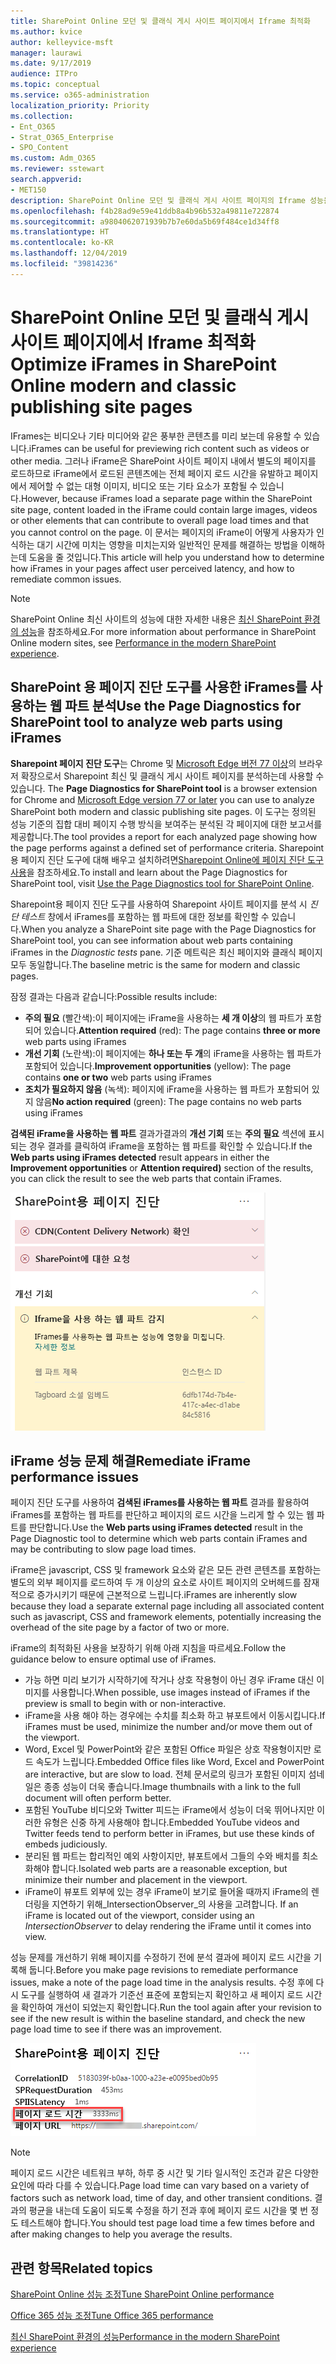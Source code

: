 ```yaml
---
title: SharePoint Online 모던 및 클래식 게시 사이트 페이지에서 Iframe 최적화
ms.author: kvice
author: kelleyvice-msft
manager: laurawi
ms.date: 9/17/2019
audience: ITPro
ms.topic: conceptual
ms.service: o365-administration
localization_priority: Priority
ms.collection:
- Ent_O365
- Strat_O365_Enterprise
- SPO_Content
ms.custom: Adm_O365
ms.reviewer: sstewart
search.appverid:
- MET150
description: SharePoint Online 모던 및 클래식 게시 사이트 페이지의 Iframe 성능을 최적화하는 방법에 대해 배워보세요.
ms.openlocfilehash: f4b28ad9e59e41ddb8a4b96b532a49811e722874
ms.sourcegitcommit: a9804062071939b7b7e60da5b69f484ce1d34ff8
ms.translationtype: HT
ms.contentlocale: ko-KR
ms.lasthandoff: 12/04/2019
ms.locfileid: "39814236"
---
```

# <a name="optimize-iframes-in-sharepoint-online-modern-and-classic-publishing-site-pages"></a><span data-ttu-id="70112-103">SharePoint Online 모던 및 클래식 게시 사이트 페이지에서 Iframe 최적화</span><span class="sxs-lookup"><span data-stu-id="70112-103">Optimize iFrames in SharePoint Online modern and classic publishing site pages</span></span>

<span data-ttu-id="70112-104">IFrames는 비디오나 기타 미디어와 같은 풍부한 콘텐츠를 미리 보는데 유용할 수 있습니다.</span><span class="sxs-lookup"><span data-stu-id="70112-104">iFrames can be useful for previewing rich content such as videos or other media.</span></span> <span data-ttu-id="70112-105">그러나 iFrame은 SharePoint 사이트 페이지 내에서 별도의 페이지를 로드하므로 iFrame에서 로드된 콘텐츠에는 전체 페이지 로드 시간을 유발하고 페이지에서 제어할 수 없는 대형 이미지, 비디오 또는 기타 요소가 포함될 수 있습니다.</span><span class="sxs-lookup"><span data-stu-id="70112-105">However, because iFrames load a separate page within the SharePoint site page, content loaded in the iFrame could contain large images, videos or other elements that can contribute to overall page load times and that you cannot control on the page.</span></span> <span data-ttu-id="70112-106">이 문서는 페이지의 iFrame이 어떻게 사용자가 인식하는 대기 시간에 미치는 영향을 미치는지와 일반적인 문제를 해결하는 방법을 이해하는데 도움을 줄 것입니다.</span><span class="sxs-lookup"><span data-stu-id="70112-106">This article will help you understand how to determine how iFrames in your pages affect user perceived latency, and how to remediate common issues.</span></span>

>[!NOTE]
><span data-ttu-id="70112-107">SharePoint Online 최신 사이트의 성능에 대한 자세한 내용은 [최신 SharePoint 환경의 성능](https://docs.microsoft.com/sharepoint/modern-experience-performance)을 참조하세요.</span><span class="sxs-lookup"><span data-stu-id="70112-107">For more information about performance in SharePoint Online modern sites, see [Performance in the modern SharePoint experience](https://docs.microsoft.com/sharepoint/modern-experience-performance).</span></span>

## <a name="use-the-page-diagnostics-for-sharepoint-tool-to-analyze-web-parts-using-iframes"></a><span data-ttu-id="70112-108">SharePoint 용 페이지 진단 도구를 사용한 iFrames를 사용하는 웹 파트 분석</span><span class="sxs-lookup"><span data-stu-id="70112-108">Use the Page Diagnostics for SharePoint tool to analyze web parts using iFrames</span></span>

<span data-ttu-id="70112-109">**Sharepoint 페이지 진단 도구**는 Chrome 및 [ Microsoft Edge 버전 77 이상](https://www.microsoftedgeinsider.com/download?form=MI13E8&OCID=MI13E8)의 브라우저 확장으로서 Sharepoint 최신 및 클래식 게시 사이트 페이지를 분석하는데 사용할 수 있습니다. </span><span class="sxs-lookup"><span data-stu-id="70112-109">The **Page Diagnostics for SharePoint tool** is a browser extension for Chrome and [Microsoft Edge version 77 or later](https://www.microsoftedgeinsider.com/download?form=MI13E8&OCID=MI13E8) you can use to analyze SharePoint both modern and classic publishing site pages.</span></span> <span data-ttu-id="70112-110">이 도구는 정의된 성능 기준의 집합 대비 페이지 수행 방식을 보여주는 분석된 각 페이지에 대한 보고서를 제공합니다.</span><span class="sxs-lookup"><span data-stu-id="70112-110">The tool provides a report for each analyzed page showing how the page performs against a defined set of performance criteria.</span></span> <span data-ttu-id="70112-111">Sharepoint용 페이지 진단 도구에 대해 배우고 설치하려면[Sharepoint Online에 페이지 진단 도구 사용](page-diagnostics-for-spo.md)을 참조하세요.</span><span class="sxs-lookup"><span data-stu-id="70112-111">To install and learn about the Page Diagnostics for SharePoint tool, visit [Use the Page Diagnostics tool for SharePoint Online](page-diagnostics-for-spo.md).</span></span>

<span data-ttu-id="70112-112">Sharepoint용 페이지 진단 도구를 사용하여 Sharepoint 사이트 페이지를 분석 시 _진단 테스트_ 창에서 iFrames를 포함하는 웹 파트에 대한 정보를 확인할 수 있습니다.</span><span class="sxs-lookup"><span data-stu-id="70112-112">When you analyze a SharePoint site page with the Page Diagnostics for SharePoint tool, you can see information about web parts containing iFrames in the _Diagnostic tests_ pane.</span></span> <span data-ttu-id="70112-113">기준 메트릭은 최신 페이지와 클래식 페이지 모두 동일합니다.</span><span class="sxs-lookup"><span data-stu-id="70112-113">The baseline metric is the same for modern and classic pages.</span></span>

<span data-ttu-id="70112-114">잠정 결과는 다음과 같습니다:</span><span class="sxs-lookup"><span data-stu-id="70112-114">Possible results include:</span></span>

- <span data-ttu-id="70112-115">**주의 필요** (빨간색):이 페이지에는 iFrame을 사용하는 **세 개 이상**의 웹 파트가 포함되어 있습니다.</span><span class="sxs-lookup"><span data-stu-id="70112-115">**Attention required** (red): The page contains **three or more** web parts using iFrames</span></span>
- <span data-ttu-id="70112-116">**개선 기회** (노란색):이 페이지에는 **하나 또는 두 개**의 iFrame을 사용하는 웹 파트가 포함되어 있습니다.</span><span class="sxs-lookup"><span data-stu-id="70112-116">**Improvement opportunities** (yellow): The page contains **one or two** web parts using iFrames</span></span>
- <span data-ttu-id="70112-117">**조치가 필요하지 않음** (녹색): 페이지에 iFrame을 사용하는 웹 파트가 포함되어 있지 않음</span><span class="sxs-lookup"><span data-stu-id="70112-117">**No action required** (green): The page contains no web parts using iFrames</span></span>

<span data-ttu-id="70112-118">**검색된 iFrame을 사용하는 웹 파트** 결과가결과의 **개선 기회** 또는 **주의 필요** 섹션에 표시되는 경우 결과를 클릭하여 iFrame을 포함하는 웹 파트를 확인할 수 있습니다.</span><span class="sxs-lookup"><span data-stu-id="70112-118">If the **Web parts using iFrames detected** result appears in either the **Improvement opportunities** or **Attention required)** section of the results, you can click the result to see the web parts that contain iFrames.</span></span>

![페이지 진단 도구 결과](media/modern-portal-optimization/pagediag-iframe-yellow.png)

## <a name="remediate-iframe-performance-issues"></a><span data-ttu-id="70112-120">iFrame 성능 문제 해결</span><span class="sxs-lookup"><span data-stu-id="70112-120">Remediate iFrame performance issues</span></span>

<span data-ttu-id="70112-121">페이지 진단 도구를 사용하여 **검색된 iFrames를 사용하는 웹 파트** 결과를 활용하여 iFrames를 포함하는 웹 파트를 판단하고 페이지의 로드 시간을 느리게 할 수 있는 웹 파트를 판단합니다.</span><span class="sxs-lookup"><span data-stu-id="70112-121">Use the **Web parts using iFrames detected** result in the Page Diagnostic tool to determine which web parts contain iFrames and may be contributing to slow page load times.</span></span>

<span data-ttu-id="70112-122">iFrame은 javascript, CSS 및 framework 요소와 같은 모든 관련 콘텐츠를 포함하는 별도의 외부 페이지를 로드하여 두 개 이상의 요소로 사이트 페이지의 오버헤드를 잠재적으로 증가시키기 때문에 근본적으로 느립니다.</span><span class="sxs-lookup"><span data-stu-id="70112-122">iFrames are inherently slow because they load a separate external page including all associated content such as javascript, CSS and framework elements, potentially increasing the overhead of the site page by a factor of two or more.</span></span>

<span data-ttu-id="70112-123">iFrame의 최적화된 사용을 보장하기 위해 아래 지침을 따르세요.</span><span class="sxs-lookup"><span data-stu-id="70112-123">Follow the guidance below to ensure optimal use of iFrames.</span></span>

- <span data-ttu-id="70112-124">가능 하면 미리 보기가 시작하기에 작거나 상호 작용형이 아닌 경우 iFrame 대신 이미지를 사용합니다.</span><span class="sxs-lookup"><span data-stu-id="70112-124">When possible, use images instead of iFrames if the preview is small to begin with or non-interactive.</span></span>
- <span data-ttu-id="70112-125">iFrame을 사용 해야 하는 경우에는 수치를 최소화 하고 뷰포트에서 이동시킵니다.</span><span class="sxs-lookup"><span data-stu-id="70112-125">If iFrames must be used, minimize the number and/or move them out of the viewport.</span></span>
- <span data-ttu-id="70112-126">Word, Excel 및 PowerPoint와 같은 포함된 Office 파일은 상호 작용형이지만 로드 속도가 느립니다.</span><span class="sxs-lookup"><span data-stu-id="70112-126">Embedded Office files like Word, Excel and PowerPoint are interactive, but are slow to load.</span></span> <span data-ttu-id="70112-127">전체 문서로의 링크가 포함된 이미지 섬네일은 종종 성능이 더욱 좋습니다.</span><span class="sxs-lookup"><span data-stu-id="70112-127">Image thumbnails with a link to the full document will often perform better.</span></span>
- <span data-ttu-id="70112-128">포함된 YouTube 비디오와 Twitter 피드는 iFrame에서 성능이 더욱 뛰어나지만 이러한 유형은 신중 하게 사용해야 합니다.</span><span class="sxs-lookup"><span data-stu-id="70112-128">Embedded YouTube videos and Twitter feeds tend to perform better in iFrames, but use these kinds of embeds judiciously.</span></span>
- <span data-ttu-id="70112-129">분리된 웹 파트는 합리적인 예외 사항이지만, 뷰포트에서 그들의 수와 배치를 최소화해야 합니다.</span><span class="sxs-lookup"><span data-stu-id="70112-129">Isolated web parts are a reasonable exception, but minimize their number and placement in the viewport.</span></span>
- <span data-ttu-id="70112-130">iFrame이 뷰포트 외부에 있는 경우 iFrame이 보기로 들어올 때까지 iFrame의 렌더링을 지연하기 위해_IntersectionObserver_의 사용을 고려합니다. </span><span class="sxs-lookup"><span data-stu-id="70112-130">If an iFrame is located out of the viewport, consider using an _IntersectionObserver_ to delay rendering the iFrame until it comes into view.</span></span>

<span data-ttu-id="70112-131">성능 문제를 개선하기 위해 페이지를 수정하기 전에 분석 결과에 페이지 로드 시간을 기록해 둡니다.</span><span class="sxs-lookup"><span data-stu-id="70112-131">Before you make page revisions to remediate performance issues, make a note of the page load time in the analysis results.</span></span> <span data-ttu-id="70112-132">수정 후에 다시 도구를 실행하여 새 결과가 기준선 표준에 포함되는지 확인하고 새 페이지 로드 시간을 확인하여 개선이 되었는지 확인합니다.</span><span class="sxs-lookup"><span data-stu-id="70112-132">Run the tool again after your revision to see if the new result is within the baseline standard, and check the new page load time to see if there was an improvement.</span></span>

![페이지 로드 시간 결과](media/modern-portal-optimization/pagediag-page-load-time.png)

>[!NOTE]
><span data-ttu-id="70112-134">페이지 로드 시간은 네트워크 부하, 하루 중 시간 및 기타 일시적인 조건과 같은 다양한 요인에 따라 다를 수 있습니다.</span><span class="sxs-lookup"><span data-stu-id="70112-134">Page load time can vary based on a variety of factors such as network load, time of day, and other transient conditions.</span></span> <span data-ttu-id="70112-135">결과의 평균을 내는데 도움이 되도록 수정을 하기 전과 후에 페이지 로드 시간을 몇 번 정도 테스트해야 합니다.</span><span class="sxs-lookup"><span data-stu-id="70112-135">You should test page load time a few times before and after making changes to help you average the results.</span></span>

## <a name="related-topics"></a><span data-ttu-id="70112-136">관련 항목</span><span class="sxs-lookup"><span data-stu-id="70112-136">Related topics</span></span>

[<span data-ttu-id="70112-137">SharePoint Online 성능 조정</span><span class="sxs-lookup"><span data-stu-id="70112-137">Tune SharePoint Online performance</span></span>](tune-sharepoint-online-performance.md)

[<span data-ttu-id="70112-138">Office 365 성능 조정</span><span class="sxs-lookup"><span data-stu-id="70112-138">Tune Office 365 performance</span></span>](tune-office-365-performance.md)

[<span data-ttu-id="70112-139">최신 SharePoint 환경의 성능</span><span class="sxs-lookup"><span data-stu-id="70112-139">Performance in the modern SharePoint experience</span></span>](https://docs.microsoft.com/sharepoint/modern-experience-performance)
